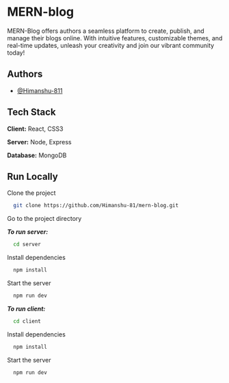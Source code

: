 
# MERN-blog

MERN-Blog offers authors a seamless platform to create, publish, and manage their blogs online. With intuitive features, customizable themes, and real-time updates, unleash your creativity and join our vibrant community today!


## Authors

- [@Himanshu-811](https://github.com/Himanshu-81)


## Tech Stack

**Client:** React, CSS3

**Server:** Node, Express

**Database:** MongoDB

## Run Locally

Clone the project

```bash
  git clone https://github.com/Himanshu-81/mern-blog.git
```

Go to the project directory 

***To run server:***

```bash
  cd server
```

Install dependencies

```bash
  npm install
```

Start the server

```bash
  npm run dev
```

***To run client:***

```bash
  cd client
```

Install dependencies

```bash
  npm install
```

Start the server

```bash
  npm run dev
